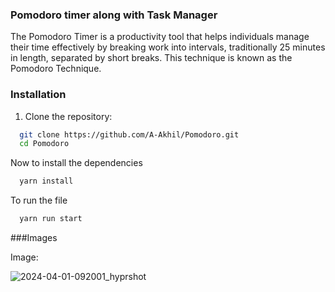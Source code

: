 ### Pomodoro timer along with Task Manager
The Pomodoro Timer is a productivity tool that helps individuals manage their time effectively by breaking work into intervals, traditionally 25 minutes in length, separated by short breaks. This technique is known as the Pomodoro Technique.


### Installation

1. Clone the repository:

```bash
  git clone https://github.com/A-Akhil/Pomodoro.git
  cd Pomodoro
```   
Now to install the dependencies
```bash
  yarn install
```   
To run the file 
```bash
  yarn run start
```   
###Images

Image:

![2024-04-01-092001_hyprshot](https://github.com/A-Akhil/Pomodoro/assets/50855133/a2d0b21b-dc96-4fd2-a81a-abf4aa8d2841)

